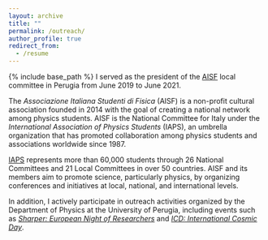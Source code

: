 ```yaml
---
layout: archive
title: ""
permalink: /outreach/
author_profile: true
redirect_from:
  - /resume
---
```




{% include base_path %}
I served as the president of the [AISF](https://ai-sf.it) local committee in Perugia from June 2019 to June 2021.

The *Associazione Italiana Studenti di Fisica* (AISF) is a non-profit cultural association founded in 2014 with the goal of creating a national network among physics students. AISF is the National Committee for Italy under the *International Association of Physics Students* (IAPS), an umbrella organization that has promoted collaboration among physics students and associations worldwide since 1987.

[IAPS](https://iaps.info) represents more than 60,000 students through 26 National Committees and 21 Local Committees in over 50 countries. AISF and its members aim to promote science, particularly physics, by organizing conferences and initiatives at local, national, and international levels.

In addition, I actively participate in outreach activities organized by the Department of Physics at the University of Perugia, including events such as [*Sharper: European Night of Researchers*](https://www.sharper-night.it) and [*ICD: International Cosmic Day*](https://icd.desy.de).







